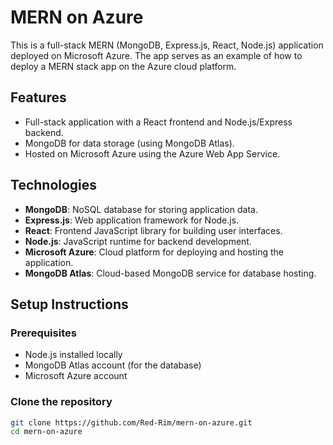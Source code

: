 # MERN on Azure

This is a full-stack MERN (MongoDB, Express.js, React, Node.js) application deployed on Microsoft Azure. The app serves as an example of how to deploy a MERN stack app on the Azure cloud platform.

## Features
- Full-stack application with a React frontend and Node.js/Express backend.
- MongoDB for data storage (using MongoDB Atlas).
- Hosted on Microsoft Azure using the Azure Web App Service.

## Technologies
- **MongoDB**: NoSQL database for storing application data.
- **Express.js**: Web application framework for Node.js.
- **React**: Frontend JavaScript library for building user interfaces.
- **Node.js**: JavaScript runtime for backend development.
- **Microsoft Azure**: Cloud platform for deploying and hosting the application.
- **MongoDB Atlas**: Cloud-based MongoDB service for database hosting.

## Setup Instructions

### Prerequisites
- Node.js installed locally
- MongoDB Atlas account (for the database)
- Microsoft Azure account

### Clone the repository
```bash
git clone https://github.com/Red-Rim/mern-on-azure.git
cd mern-on-azure